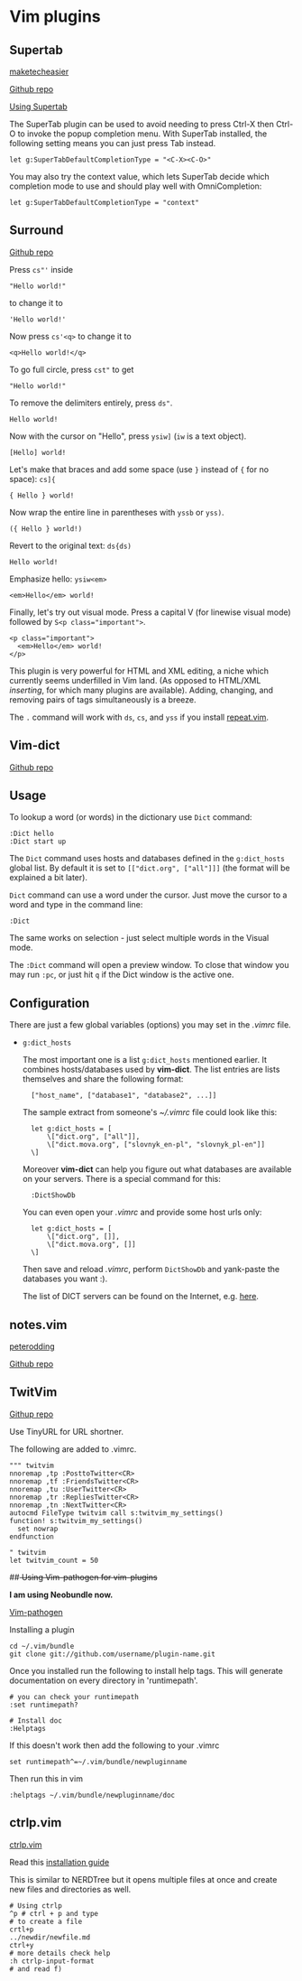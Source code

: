 # Vim plugins


## Supertab
[maketecheasier](http://www.maketecheasier.com/8-vim-plugins-to-enhance-your-productivity/)

[Github repo](https://github.com/ervandew/supertab)

[Using Supertab](http://vim.wikia.com/wiki/Omni_completion_popup_menu)


The SuperTab plugin can be used to avoid needing to press Ctrl-X then Ctrl-O to invoke the popup completion menu. With SuperTab installed, the following setting means you can just press Tab instead.

    let g:SuperTabDefaultCompletionType = "<C-X><C-O>"

You may also try the context value, which lets SuperTab decide which completion mode to use and should play well with OmniCompletion:

    let g:SuperTabDefaultCompletionType = "context"

## Surround
[Github repo](https://github.com/tpope/vim-surround)

Press `cs"'` inside

    "Hello world!"

to change it to

    'Hello world!'

Now press `cs'<q>` to change it to

    <q>Hello world!</q>

To go full circle, press `cst"` to get

    "Hello world!"

To remove the delimiters entirely, press `ds"`.

    Hello world!

Now with the cursor on "Hello", press `ysiw]` (`iw` is a text object).

    [Hello] world!

Let's make that braces and add some space (use `}` instead of `{` for no
space): `cs]{`

    { Hello } world!

Now wrap the entire line in parentheses with `yssb` or `yss)`.

    ({ Hello } world!)

Revert to the original text: `ds{ds)`

    Hello world!

Emphasize hello: `ysiw<em>`

    <em>Hello</em> world!

Finally, let's try out visual mode. Press a capital V (for linewise
visual mode) followed by `S<p class="important">`.

    <p class="important">
      <em>Hello</em> world!
    </p>

This plugin is very powerful for HTML and XML editing, a niche which
currently seems underfilled in Vim land.  (As opposed to HTML/XML
*inserting*, for which many plugins are available).  Adding, changing,
and removing pairs of tags simultaneously is a breeze.

The `.` command will work with `ds`, `cs`, and `yss` if you install
[repeat.vim](https://github.com/tpope/vim-repeat).


## Vim-dict
[Github repo](https://github.com/szw/vim-dict)


Usage
-----

To lookup a word (or words) in the dictionary use `Dict` command:

    :Dict hello
    :Dict start up

The `Dict` command uses hosts and databases defined in the `g:dict_hosts` global list. By default it is set to
`[["dict.org", ["all"]]]` (the format will be explained a bit later).

`Dict` command can use a word under the cursor. Just move the cursor to a word and type in the command line:

    :Dict

The same works on selection - just select multiple words in the Visual mode.

The `:Dict` command will open a preview window. To close that window you may run `:pc`, or just hit
`q` if the Dict window is the active one.


Configuration
-------------

There are just a few global variables (options) you may set in the *.vimrc* file.

* `g:dict_hosts`

  The most important one is a list `g:dict_hosts` mentioned earlier. It combines hosts/databases used by
  **vim-dict**. The list entries are lists themselves and share the following format:

        ["host_name", ["database1", "database2", ...]]

  The sample extract from someone's  *~/.vimrc* file could look like this:

        let g:dict_hosts = [
            \["dict.org", ["all"]],
            \["dict.mova.org", ["slovnyk_en-pl", "slovnyk_pl-en"]]
        \]

  Moreover **vim-dict** can help you figure out what databases are available on your servers. There is
  a special command for this:

        :DictShowDb

  You can even open your *.vimrc* and provide some host urls only:

        let g:dict_hosts = [
            \["dict.org", []],
            \["dict.mova.org", []]
        \]

  Then save and reload *.vimrc*, perform `DictShowDb` and yank-paste the databases you want :).

  The list of DICT servers can be found on the Internet, e.g.
  [here](http://luetzschena-stahmeln.de/dictd/index.php).



## notes.vim
[peterodding](http://peterodding.com/code/vim/notes/)

[Github repo](https://github.com/xolox/vim-notes)

## TwitVim
[Githup repo](https://github.com/vim-scripts/TwitVim)

Use TinyURL for URL shortner.

The following are added to .vimrc.

    """ twitvim
    nnoremap ,tp :PosttoTwitter<CR>
    nnoremap ,tf :FriendsTwitter<CR>
    nnoremap ,tu :UserTwitter<CR>
    nnoremap ,tr :RepliesTwitter<CR>
    nnoremap ,tn :NextTwitter<CR>
    autocmd FileType twitvim call s:twitvim_my_settings()
    function! s:twitvim_my_settings()
      set nowrap
    endfunction

    " twitvim
    let twitvim_count = 50


    
##<del> Using Vim-pathogen for vim-plugins</del>

**I am using Neobundle now.**

[Vim-pathogen](https://github.com/tpope/vim-pathogen)

Installing a plugin

    cd ~/.vim/bundle
    git clone git://github.com/username/plugin-name.git

Once you installed run the following to install help tags. This will generate documentation on every directory in 'runtimepath'.

    # you can check your runtimepath
    :set runtimepath?

    # Install doc
    :Helptags

If this doesn't work then add the following to your .vimrc

    set runtimepath^=~/.vim/bundle/newpluginname

Then run this in vim

    :helptags ~/.vim/bundle/newpluginname/doc


## ctrlp.vim

[ctrlp.vim](https://github.com/kien/ctrlp.vim)

Read this [installation guide](http://kien.github.io/ctrlp.vim/#installation)

This is similar to NERDTree but it opens multiple files at once and create new files and directories as well.

    # Using ctrlp
    ^p # ctrl + p and type 
    # to create a file
    crtl+p 
    ../newdir/newfile.md
    ctrl+y
    # more details check help
    :h ctrlp-input-format
    # and read f)
